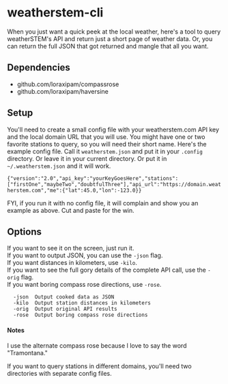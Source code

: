 # weatherstem-cli

When you just want a quick peek at the local weather, here's a tool to query weatherSTEM's API and return just a short page of weather data. Or, you can return the full JSON that got returned and mangle that all you want.

## Dependencies

   - github.com/loraxipam/compassrose
   - github.com/loraxipam/haversine

## Setup

You'll need to create a small config file with your weatherstem.com API key and the local domain URL that you will use. You might have one or two favorite stations to query, so you will need their short name. Here's the example config file. Call it `weatherstem.json` and put it in your `.config` directory. Or leave it in your current directory. Or put it in `~/.weatherstem.json` and it will work.

   `{"version":"2.0","api_key":"yourKeyGoesHere","stations":["firstOne","maybeTwo","doubtfulThree"],"api_url":"https://domain.weatherstem.com","me":{"lat":45.0,"lon":-123.0}}`

FYI, if you run it with no config file, it will complain and show you an example as above. Cut and paste for the win.

## Options

If you want to see it on the screen, just run it.  
If you want to output JSON, you can use the `-json` flag.  
If you want distances in kilometers, use `-kilo`.  
If you want to see the full gory details of the complete API call, use the `-orig` flag.  
If you want boring compass rose directions, use `-rose`.  

```
  -json  Output cooked data as JSON
  -kilo  Output station distances in kilometers
  -orig  Output original API results
  -rose  Output boring compass rose directions
```

#### Notes

I use the alternate compass rose because I love to say the word "Tramontana."

If you want to query stations in different domains, you'll need two directories with separate config files.
